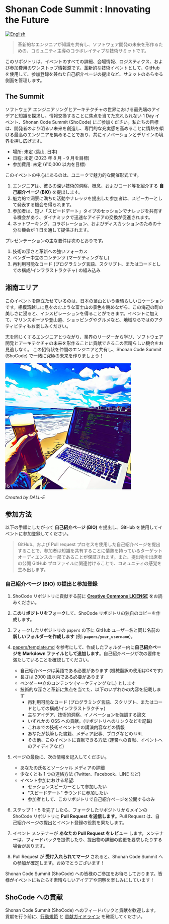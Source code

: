 # Shonan Code Summit : Innovating the Future

[![English](https://img.shields.io/badge/🇬🇧-English-white?style=plastic)](README.md)

> 革新的なエンジニアが知識を共有し、ソフトウェア開発の未来を形作るための、コミュニティ主導のコラボレイティブな技術サミットです。

このリポジトリは、イベントのすべての詳細、会場情報、ロジスティクス、および参加費用のワンストップ情報源です。革新的な技術イベントとして、GitHub を使用して、参加登録を兼ねた自己紹介ページの提出など、サミットのあらゆる側面を管理します。

## The Summit

ソフトウェア エンジニアリングとアーキテクチャの世界における最先端のアイデアと知識を探求し、情報交換することに焦点を当てた忘れられない 1 Day イベント、Shonan Code Summit (ShoCode) にご参加ください。私たちの目標は、開発者のより明るい未来を創造し、専門的な充実感を高めることに情熱を傾ける最高のエンジニアを集めることであり、共にイノベーションとデザインの境界を押し広げます。

* 場所: 未定 (葉山, 日本)
* 日程: 未定 (2023 年 8 月 - 9 月を目標)
* 参加費用: 未定 (¥10,000 以内を目標)

このイベントの中心にあるのは、ユニークで魅力的な開催形式です。

1. エンジニアは、彼らの深い技術的洞察、概念、およびコード等を紹介する **自己紹介ページ (BIO)** を提出します。
1. 魅力的で洞察に満ちた活動やナレッジを提出した参加者は、スピーカーとして発表する機会を得られます。
1. 参加者は、短い「スピードデート」タイプのセッションでナレッジを共有する機会があり、ダイナミックで迅速なアイデアの交換が促進されます。
1. ネットワーキング、コラボレーション、およびディスカッションのための十分な機会が 1 日を通して提供されます。

プレゼンテーションの主な要件は次のとおりです。

1. 技術の深さと革新への強いフォーカス
1. ベンダー中立のコンテンツ (マーケティングなし)
1. 再利用可能なコード (プログラミング言語、スクリプト、またはコードとしての構成/インフラストラクチャ) の組み込み

## 湘南エリア

このイベントを際立たせているのは、日本の葉山という素晴らしいロケーションです。相模湾越しに息をのむような富士山の景色を眺めながら、この海辺の町の美しさに浸ると、インスピレーションを得ることができます。イベントに加えて、マリンスポーツや登山道、ショッピングやグルメなど、地域ならではのアクティビティもお楽しみください。

志を同じくするエンジニアとつながり、業界のリーダーから学び、ソフトウェア開発とアーキテクチャの未来を形作ることに貢献できるこの素晴らしい機会をお見逃しなく。 この招待状を仲間のエンジニアと共有し、Shonan Code Summit (ShoCode) で一緒に究極の未来を作りましょう！

<img src="resources/top_banner.jpg" alt="Shonan Code Summit" title="Shonan Code Summit" width="400" height="400">

*Created by DALL-E*

## 参加方法

以下の手順にしたがって **自己紹介ページ (BIO)** を提出し、GitHub を使用してイベントに参加登録してください。

> GitHub、および Pull request プロセスを使用した自己紹介ページを提出することで、参加者は知識を共有することに情熱を持っているターゲット オーディエンスの一部であることが保証されます。また、提出物を出席者の公開 GitHub プロファイルに関連付けることで、コミュニティの感覚を生み出します。

### 自己紹介ページ (BIO) の提出と参加登録

1. ShoCode リポジトリに貢献する前に **[Creative Commons LICENSE](LICENSE)** をお読みください。
1. **このリポジトリをフォーク**して、ShoCode リポジトリの独自のコピーを作成します。
1. フォークしたリポジトリの `papers` の下に GitHub ユーザー名と同じ名前の **新しいフォルダーを作成します** (例: **`papers/your_username`**)。
1. [papers/template.md](papers/template.md) を参考にして、作成したフォルダー内に**自己紹介ページを Markdown ファイルとして追加します**。自己紹介ページが次の要件を満たしていることを確認してください。
   - 自己紹介ページは英語である必要があります (機械翻訳の使用はOKです)
   - 長さは 2000 語以内である必要があります
   - ベンダー中立のコンテンツ (マーケティングなし) とします
   - 技術的な深さと革新に焦点を当てた、以下のいずれかの内容を記載します
     - 再利用可能なコード (プログラミング言語、スクリプト、またはコードとしての構成/インフラストラクチャ)
     - 主なアイデア、技術的洞察、イノベーションを強調する論文
     - いずれかの OSS への貢献。(リポジトリへのリンクなどを記載)
     - これまでの技術イベントでの講演内容などの情報
     - あなたが執筆した書籍、メディア記事、ブログなどの URL
     - その他、このイベントに貢献できる方法 (運営への貢献、イベントへのアイディアなど)

1. ページの最後に、次の情報を記入してください。
   - あなたの氏名とソーシャル メディアの詳細
   - 少なくとも 1 つの連絡方法 (Twitter、Facebook、LINE など)
   - イベント参加における希望:
     - セッションスピーカーとして参加したい
     - "スピードデート" ラウンドに参加したい
     - 参加者として、このリポジトリで自己紹介ページを公開するのみ
1. ステップ 1 - 5 を完了したら、フォークしたリポジトリからメインの ShoCode リポジトリに **Pull Request を送信します**。Pull Request は、自己紹介ページの提出とイベント登録の役割を果たします。
1. イベント メンテナーが **あなたの Pull Request をレビュー** します。メンテナーは、フィードバックを提供したり、提出物の詳細の変更を要求したりする場合があります。
2. Pull Request が **受け入れられてマージ** されると、Shonan Code Summit への参加が確定します。おめでとうございます！

Shonan Code Summit (ShoCode) への皆様のご参加をお待ちしております。皆様がイベントにもたらす素晴らしいアイデアや洞察を楽しみにしています！

## ShoCode への貢献

Shonan Code Summit (ShoCode) へのフィードバックと貢献を歓迎します。 貢献を行う前に、[行動規範](CODE_OF_CONDUCT.md) と [貢献ガイドライン](CONTRIBUTING.md) を確認してください。
